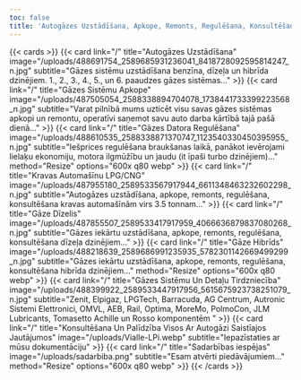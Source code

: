 ```yaml
---
toc: false
title: 'Autogāzes Uzstādīšana, Apkope, Remonts, Regulēšana, Konsultēšana'
---
```


{{< cards >}}
{{< card link="/" title="Autogāzes Uzstādīšana" image="/uploads/488691754_2589685931236041_8418728092595814247_n.jpg" subtitle="Gāzes sistēmu uzstādīšana benzīna, dīzeļa un hibrīda dzinējiem. 1., 2., 3., 4., 5., un 6. paaudzes gāzes sistēmas..." >}}
{{< card link="/" title="Gāzes Sistēmu Apkope" image="/uploads/487505054_2588338894704078_1738441733399223568_n.jpg" subtitle="Varat pilnībā mums uzticēt visu savas gāzes sistēmas apkopi un remontu, operatīvi saņemot savu auto darba kārtībā tajā pašā dienā..." >}}
{{< card link="/" title="Gāzes Datora Regulēšana" image="/uploads/488610535_2588338871370747_1123540330450395955_n.jpg" subtitle="Iešprices regulēšana braukšanas laikā, panākot ievērojami lielaķu ekonomiju, motora ilgmūžību un jaudu (it īpaši turbo dzinējiem)..." method="Resize" options="600x q80 webp" >}}
{{< card link="/" title="Kravas Automašīnu LPG/CNG" image="/uploads/487955180_2589533567917944_6611348463232602298_n.jpg" subtitle="Autogāzes uzstādīšana, apkope, remonts, regulēšana, konsultēšana kravas automašīnām virs 3.5 tonnam..." >}}
{{< card link="/" title="Gāze Dīzelis" image="/uploads/487855507_2589533417917959_4066636879837080268_n.jpg" subtitle="Gāzes iekārtu uzstādīšana, apkope, remonts, regulēšana, konsultēšana dīzeļa dzinējiem..." >}}
{{< card link="/" title="Gāze Hibrīds" image="/uploads/488218639_2589686991235935_5782301142669499299_n.jpg" subtitle="Gāzes iekārtu uzstādīšana, apkope, remonts, regulēšana, konsultēšana hibrīda dzinējiem..." method="Resize" options="600x q80 webp" >}}
{{< card link="/" title="Gāzes Sistēmu Un Detaļu Tirdzniecība" image="/uploads/488399922_2589533447917956_5615675923738251079_n.jpg" subtitle="Zenit, Elpigaz, LPGTech, Barracuda, AG Centrum, Autronic Sistemi Elettronici, OMVL, AEB, Rail, Optima, MoreMo, PolmoCon, JLM Lubricants, Tomasetto Achille un Rosso komponentēm " >}}
{{< card link="/" title="Konsultēšana Un Palīdzība Visos Ar Autogāzi Saistīajos Jautājumos" image="/uploads/Vialle-LPi.webp" subtitle="Iepazīstaties ar mūsu dokumentāciju" >}}
{{< card link="/" title="Sadarbības iespējas" image="/uploads/sadarbiba.png" subtitle="Esam atvērti piedāvājumiem..." method="Resize" options="600x q80 webp" >}}
{{< /cards >}}
